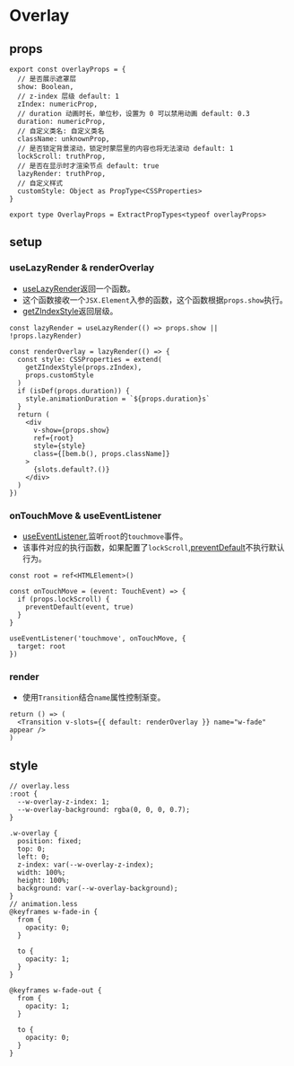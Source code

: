 # Overlay

## props
```
export const overlayProps = {
  // 是否展示遮罩层
  show: Boolean,
  // z-index 层级 default: 1
  zIndex: numericProp,
  // duration 动画时长，单位秒，设置为 0 可以禁用动画 default: 0.3
  duration: numericProp,
  // 自定义类名: 自定义类名
  className: unknownProp,
  // 是否锁定背景滚动，锁定时蒙层里的内容也将无法滚动 default: 1
  lockScroll: truthProp,
  // 是否在显示时才渲染节点 default: true
  lazyRender: truthProp,
  // 自定义样式
  customStyle: Object as PropType<CSSProperties>
}

export type OverlayProps = ExtractPropTypes<typeof overlayProps>
```

## setup

### useLazyRender & renderOverlay
- [useLazyRender](hooks.html#use-lazy-render-ts)返回一个函数。
- 这个函数接收一个`JSX.Element`入参的函数，这个函数根据`props.show`执行。
- [getZIndexStyle](utilsFunction.html#getzindexstyle)返回层级。
```
const lazyRender = useLazyRender(() => props.show || !props.lazyRender)

const renderOverlay = lazyRender(() => {
  const style: CSSProperties = extend(
    getZIndexStyle(props.zIndex),
    props.customStyle
  )
  if (isDef(props.duration)) {
    style.animationDuration = `${props.duration}s`
  }
  return (
    <div
      v-show={props.show}
      ref={root}
      style={style}
      class={[bem.b(), props.className]}
    >
      {slots.default?.()}
    </div>
  )
})

```

### onTouchMove & useEventListener
- [useEventListener](hooks.html#useeventlistener),监听`root`的`touchmove`事件。
- 该事件对应的执行函数，如果配置了`lockScroll`,[preventDefault](utilsFunction.html#stoppropagation-preventdefault)不执行默认行为。
```
const root = ref<HTMLElement>()

const onTouchMove = (event: TouchEvent) => {
  if (props.lockScroll) {
    preventDefault(event, true)
  }
}

useEventListener('touchmove', onTouchMove, {
  target: root
})
```

### render
- 使用`Transition`结合`name`属性控制渐变。
```
return () => (
  <Transition v-slots={{ default: renderOverlay }} name="w-fade" appear />
)
```

## style
``` less
// overlay.less
:root {
  --w-overlay-z-index: 1;
  --w-overlay-background: rgba(0, 0, 0, 0.7);
}

.w-overlay {
  position: fixed;
  top: 0;
  left: 0;
  z-index: var(--w-overlay-z-index);
  width: 100%;
  height: 100%;
  background: var(--w-overlay-background);
}
// animation.less
@keyframes w-fade-in {
  from {
    opacity: 0;
  }

  to {
    opacity: 1;
  }
}

@keyframes w-fade-out {
  from {
    opacity: 1;
  }

  to {
    opacity: 0;
  }
}
```